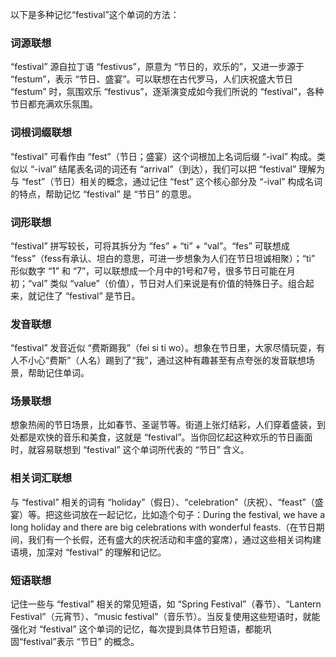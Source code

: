 以下是多种记忆“festival”这个单词的方法：

### 词源联想
“festival” 源自拉丁语 “festivus”，原意为 “节日的，欢乐的”，又进一步源于 “festum”，表示 “节日、盛宴”。可以联想在古代罗马，人们庆祝盛大节日 “festum” 时，氛围欢乐 “festivus”，逐渐演变成如今我们所说的 “festival”，各种节日都充满欢乐氛围。 

### 词根词缀联想
“festival” 可看作由 “fest”（节日；盛宴）这个词根加上名词后缀 “-ival” 构成。类似以 “-ival” 结尾表名词的词还有 “arrival”（到达），我们可以把 “festival” 理解为与 “fest”（节日）相关的概念，通过记住 “fest” 这个核心部分及 “-ival” 构成名词的特点，帮助记忆 “festival” 是 “节日” 的意思。 

### 词形联想
“festival” 拼写较长，可将其拆分为 “fes” + “ti” + “val”。“fes” 可联想成 “fess”（fess有承认、坦白的意思，可进一步想象为人们在节日坦诚相聚）；“ti” 形似数字 “1” 和 “7”，可以联想成一个月中的1号和7号，很多节日可能在月初；“val” 类似 “value”（价值），节日对人们来说是有价值的特殊日子。组合起来，就记住了 “festival” 是节日。 

### 发音联想
“festival” 发音近似 “费斯踢我”（fei si ti wo）。想象在节日里，大家尽情玩耍，有人不小心“费斯”（人名）踢到了“我”，通过这种有趣甚至有点夸张的发音联想场景，帮助记住单词。 

### 场景联想
想象热闹的节日场景，比如春节、圣诞节等。街道上张灯结彩，人们穿着盛装，到处都是欢快的音乐和美食，这就是 “festival”。当你回忆起这种欢乐的节日画面时，就容易联想到 “festival” 这个单词所代表的 “节日” 含义。 

### 相关词汇联想
与 “festival” 相关的词有 “holiday”（假日）、“celebration”（庆祝）、“feast”（盛宴）等。把这些词放在一起记忆，比如造个句子：During the festival, we have a long holiday and there are big celebrations with wonderful feasts.（在节日期间，我们有一个长假，还有盛大的庆祝活动和丰盛的宴席），通过这些相关词构建语境，加深对 “festival” 的理解和记忆。 

### 短语联想
记住一些与 “festival” 相关的常见短语，如 “Spring Festival”（春节）、“Lantern Festival”（元宵节）、“music festival”（音乐节）。当反复使用这些短语时，就能强化对 “festival” 这个单词的记忆，每次提到具体节日短语，都能巩固“festival”表示 “节日” 的概念。 